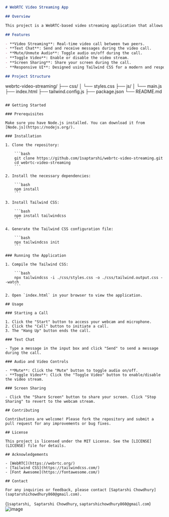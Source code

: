  

```markdown
# WebRTC Video Streaming App

## Overview

This project is a WebRTC-based video streaming application that allows users to initiate a video call, send text messages, mute/unmute audio, toggle video, and share their screen. The app leverages the power of WebRTC for real-time peer-to-peer communication and Tailwind CSS for modern, responsive UI design.

## Features

- **Video Streaming**: Real-time video call between two peers.
- **Text Chat**: Send and receive messages during the video call.
- **Mute/Unmute Audio**: Toggle audio on/off during the call.
- **Toggle Video**: Enable or disable the video stream.
- **Screen Sharing**: Share your screen during the call.
- **Responsive UI**: Designed using Tailwind CSS for a modern and responsive interface.

## Project Structure

```
webrtc-video-streaming/
├── css/
│   └── styles.css
├── js/
│   └── main.js
├── index.html
├── tailwind.config.js
├── package.json
└── README.md
```

## Getting Started

### Prerequisites

Make sure you have Node.js installed. You can download it from [Node.js](https://nodejs.org/).

### Installation

1. Clone the repository:

    ```bash
    git clone https://github.com/1saptarshi/webrtc-video-streaming.git
    cd webrtc-video-streaming
    ```

2. Install the necessary dependencies:

    ```bash
    npm install
    ```

3. Install Tailwind CSS:

    ```bash
    npm install tailwindcss
    ```

4. Generate the Tailwind CSS configuration file:

    ```bash
    npx tailwindcss init
    ```

### Running the Application

1. Compile the Tailwind CSS:

    ```bash
    npx tailwindcss -i ./css/styles.css -o ./css/tailwind.output.css --watch
    ```

2. Open `index.html` in your browser to view the application.

## Usage

### Starting a Call

1. Click the "Start" button to access your webcam and microphone.
2. Click the "Call" button to initiate a call.
3. The "Hang Up" button ends the call.

### Text Chat

- Type a message in the input box and click "Send" to send a message during the call.

### Audio and Video Controls

- **Mute**: Click the "Mute" button to toggle audio on/off.
- **Toggle Video**: Click the "Toggle Video" button to enable/disable the video stream.

### Screen Sharing

- Click the "Share Screen" button to share your screen. Click "Stop Sharing" to revert to the webcam stream.

## Contributing

Contributions are welcome! Please fork the repository and submit a pull request for any improvements or bug fixes.

## License

This project is licensed under the MIT License. See the [LICENSE](LICENSE) file for details.

## Acknowledgements

- [WebRTC](https://webrtc.org/)
- [Tailwind CSS](https://tailwindcss.com/)
- [Font Awesome](https://fontawesome.com/)

## Contact

For any inquiries or feedback, please contact [Saptarshi Chowdhury](saptarshichowdhury860@gmail.com).

```
 (`1saptarshi`, ` Saptarshi Chowdhury`, `saptarshichowdhury860@gmail.com`)  
![image](https://github.com/1saptarshi/webrtc-video-streaming/assets/142312774/756fd334-459d-4b60-b62a-47f92e823a76)
